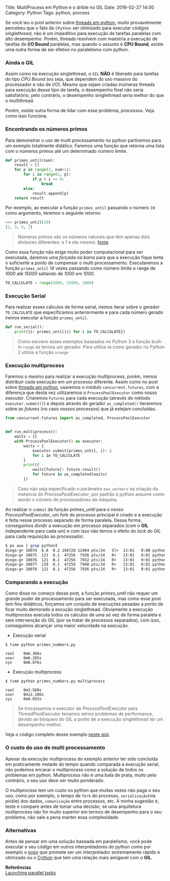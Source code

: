 Title: MultiProcess em Python e o drible no GIL
Date: 2016-02-27 14:00
Category: Python
Tags: python, process

Se você leu o post anterior sobre [threads em python](/2016/02/18/threads-em-python-e-claro/), muito provavelmente percebeu que o fato do `CPython` ser otimizado para executar códigos _singlethread_, não é um impeditivo para execução de tarefas paralelas com alto desempenho.
Porém, threads resolvem com maestria a execução de tarefas de **I/O Bound** paralelas, mas quando o assunto é **CPU Bound**, existe uma outra forma de ser efetivo no paralelismo com python.

<!-- more -->

### Ainda o GIL
Assim como na execução singlethread, o `GIL` **NÃO** é liberado para tarefas do tipo _CPU Bound_ (ou seja, que dependem do uso massivo do processador e não de _I/O_).
Mesmo que sejam criadas inúmeras threads para execução desse tipo de tarefa, o desempenho final não seria satisfatório, pelo contrário, o desempenho singlethread seria melhor do que o multithread.

Porém, existe outra forma de lidar com esse problema, _processos_.
Veja como isso funciona.

### Encontrando os números primos
Para demonstrar o uso de multi processamento no python partiremos para um exemplo totalmente didático.
Faremos uma função que retorna uma lista com o números primos até um determinado número limite.

```python
def primes_until(num):
    result = []
    for p in range(2, num+1):
        for i in range(2, p):
            if p % i == 0:
                break
        else:
            result.append(p)
    return result
```

Por exemplo, ao executar a função `primes_until` passando o número `10` como argumento, teremos o seguinte retorno:

```python
>>> primes_until(10)
[2, 3, 5, 7]
```
> Números primos são os números naturais que têm apenas dois divisores diferentes: o 1 e ele mesmo. [fonte](http://www.somatematica.com.br/fundam/primos.php)

Como essa função não exige muito poder computacional para ser executada, daremos uma _forçada na barra_ para que a execução fique lenta o suficiente a ponto de compensar o multi processamento.
Executaremos a função `primes_until` _14_ vezes passando como número limite o range de _1000_ até _15000_ saltando de _1000_ em _1000_.

```python
TO_CALCULATE = range(1000, 15000, 1000)
```

### Execução Serial
Para realizar esses cálculos de forma serial, iremos iterar sobre o gerador `TO_CALCULATE` que especificamos anteriormente e para cada número gerado iremos executar a função `primes_until`.

```python
def run_serial():
    print({i: primes_until(i) for i in TO_CALCULATE})
```
> Como escrevo esses exemplos baseados no Python 3 a função built-in `range` se tornou um gerador. Para utiliza-la como gerador no Python 2 utilize a função `xrange`


### Execução multiprocess
Faremos o mesmo para realizar a execução multiprocess, porém, iremos distribuir cada execução em um processo diferente.
Assim como no post sobre [threads em python](/2016/02/18/threads-em-python-e-claro/), usaremos o módulo `concurrent.futures`, com a diferença que desta vez utilizaremos o `ProcessPoolExecutor` como nosso _executor_.
Criaremos `Futures` para cada execução (através do método `executor.submit()`) e depois através do gerador `as_completed()` iteraremos sobre as _futures_ (no caso nossos processos) que já estejam concluídas.

```python
from concurrent.futures import as_completed, ProcessPoolExecutor


def run_multiprocess():
    waits = {}
    with ProcessPoolExecutor() as executor:
        waits = {
            executor.submit(primes_until, i): i
            for i in TO_CALCULATE
        }
        print({
            waits[future]: future.result()
            for future in as_completed(waits)
        })
```
> Caso não seja especificado o parâmetro `max_workers` na criação da instancia do _ProcessPoolExecutor_, por padrão o python assume como sendo o número de processadores da máquina.

Ao realizar o `submit` da função *primes_until* para o nosso *ProcessPoolExecutor*, um fork do processo principal é criado e a execução é feita nesse processo separado de forma paralela.
Dessa forma, conseguimos dividir a execução em processo separados (com o **GIL** independente para cada um) e com isso não temos o efeito do _lock_ do GIL para cada requisição ao processador.

```bash
$ ps aux | grep python3
diego-g+ 10074  6.0  0.2 194720 12404 pts/24   Sl+  13:01   0:00 python3 primes_numbers.py multiprocess
diego-g+ 10075  121  0.1  47256  7936 pts/24   R+   13:01   0:01 python3 primes_numbers.py multiprocess
diego-g+ 10076  121  0.1  47256  7932 pts/24   R+   13:01   0:01 python3 primes_numbers.py multiprocess
diego-g+ 10077  119  0.1  47256  7940 pts/24   R+   13:01   0:01 python3 primes_numbers.py multiprocess
diego-g+ 10078  121  0.1  47256  7936 pts/24   R+   13:01   0:01 python3 primes_numbers.py multiprocess
```

### Comparando a execução
Como disse no começo desse post, a função *primes_until* não requer um grande poder de processamento para ser executada, mas como esse post tem fins didáticos, forçamos um conjudo de execuções pesadas a ponto de ficar muito demorado a excução singlethread.
Obviamente a execução multiprocess executa todos os calculos de uma só vez de forma paralela e sem intervenção do GIL (por se tratar de processos separados), com isso, conseguimos alcançar uma maior velocidade na execução.

* Execução serial
```
$ time python primes_numbers.py

real	0m6.366s
user	0m6.285s
sys	    0m0.076s
```

* Execução multiprocess
```
$ time python primes_numbers.py multiprocess

real	0m3.588s
user	0m12.186s
sys	    0m0.055s
```
> Se trocassamos o executor de _ProcessPoolExecutor_ para _ThreadPoolExecutor_ teriamos sérios problemas de performance, devido ao bloqueio do GIL a ponto de a execução singlethread ter um desempenho melhor.

Veja o código completo desse exemplo [neste gist](https://gist.github.com/drgarcia1986/b70c895b4d9b825f367f).

### O custo do uso de multi processamento
Apesar da execução multiprocess do exemplo anterior ter sido concluída em praticamente metade do tempo quando comparada a execução serial, não podemos encarar o multiprocess como a solução de todos os problemas em python.
Multiprocess não é uma bala de prata, muito pelo contrário, o seu uso deve ser muito ponderado.

O multiprocess tem um custo no python que muitas vezes não paga o seu uso, como por exemplo, o tempo de `fork` do processo, `serialização`(via pickle) dos dados, `comunicação` entre processos, etc.
A minha sugestão é, teste e compare antes de tomar uma decisão, se uma arquitetura multiprocess não for muito superior em termos de desempenho para o seu problema, não vale a pena manter essa complexidade.


### Alternativas
Antes de pensar em uma solução baseada em paralelismo, você pode executar o seu código em outros interpretadores do python como por exemplo o [pypy](http://pypy.org/) que promete ser um interpretador extremamente rápido e otimizado ou o [Cython](http://cython.org/) que tem uma relação mais amigavel com o **GIL**.


**Referências**<br>
[Launching parallel tasks](https://docs.python.org/3/library/concurrent.futures.html)<br>

